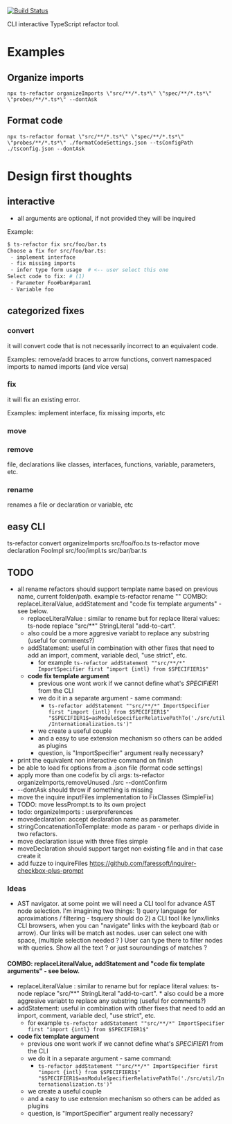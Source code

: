 [![Build Status](https://travis-ci.org/cancerberosgx/ts-refactor.png?branch=master)](https://travis-ci.org/cancerberosgx/ts-refactor)

CLI interactive TypeScript refactor tool. 

# Examples

## Organize imports

```
npx ts-refactor organizeImports \"src/**/*.ts*\" \"spec/**/*.ts*\" \"probes/**/*.ts*\" --dontAsk
```

## Format code

```
npx ts-refactor format \"src/**/*.ts*\" \"spec/**/*.ts*\" \"probes/**/*.ts*\" ./formatCodeSettings.json --tsConfigPath ./tsconfig.json --dontAsk
```

# Design first thoughts

## interactive

 * all arguments are optional, if not provided they will be inquired

Example:

```sh
$ ts-refactor fix src/foo/bar.ts
Choose a fix for src/foo/bar.ts:
 · implement interface
 · fix missing imports
 · infer type form usage  # <-- user select this one 
Select code to fix: # (1)
 · Parameter Foo#bar#param1
 · Variable foo

```


## categorized fixes

### convert

it will convert code that is not necessarily incorrect to an equivalent code. 

Examples: remove/add braces to arrow functions, convert namespaced imports to named imports (and vice versa)

### fix

it will fix an existing error. 

Examples: implement interface, fix missing imports, etc

### move

### remove 

file, declarations like classes, interfaces, functions, variable, parameters, etc. 

### rename

renames a file or declaration or variable, etc

## easy CLI

ts-refactor convert organizeImports src/foo/foo.ts
ts-refactor move declaration FooImpl src/foo/impl.ts src/bar/bar.ts


## TODO

 * all rename refactors should support template name based on previous name, current folder/path. example ts-refactor rename ""
 COMBO: replaceLiteralValue, addStatement and "code fix template arguments" - see below. 
   * replaceLiteralValue : similar to rename but for replace literal values: ts-node replace "src/**" StringLiteral "add-to-cart". 
    * also could be a more aggresive variabt to replace any substring (useful for comments?)
   * addStatement: useful in combination with other fixes that need to add an import, comment, variable decl, "use strict", etc.
     * for example `ts-refactor addStatement ""src/**/*" ImportSpecifier first "import {intl} from $SPECIFIER1$"`
   * **code fix template argument**
     * previous one wont work if we cannot define what's $SPECIFIER1$ from the CLI
     * we do it in a separate argument - same command:
       * `ts-refactor addStatement ""src/**/*" ImportSpecifier first "import {intl} from $SPECIFIER1$" "$SPECIFIER1$=asModuleSpecifierRelativePathTo('./src/util/Internationalization.ts')"`
     * we create a useful couple
     * and a easy to use extension mechanism so others can be added as plugins
     * question, is "ImportSpecifier" argument really necessary?
 * print the equivalent non interactive command on finish
 * be able to load fix options from a .json file (format code settings)
 * apply more than one codefix by cli args: ts-refactor organizeImports,removeUnused ./src --dontConfirm
 * --dontAsk should throw if something is missing
 * move the inquire inputFiles implementation to FixClasses (SimpleFix)
 * TODO: move lessPrompt.ts to its own project
 * todo: organizeImports : userpreferences
 * movedeclaration: accept declaration name as parameter.
 * stringConcatenationToTemplate: mode as param - or perhaps divide in two refactors.
 * move  declaration issue with three files simple
 * moveDeclaration should support target non existing file and in that case create it
 * add fuzze to inquireFiles https://github.com/faressoft/inquirer-checkbox-plus-prompt

### Ideas

 * AST navigator. at some point we will need a CLI tool for advance AST node selection. I'm imagining two things: 1) query language for aproximations / filtering - tsquery should do 2) a CLI tool like lynx/links CLI browsers, when you can "navigate" links with the keyboard (tab or arrow). Our links will be match ast nodes. user can select one with space, (multiple selection needed ? ) User can type there to filter nodes with queries. Show all the text ? or just souroundings of matches ?

#### COMBO: replaceLiteralValue, addStatement and "code fix template arguments" - see below. 
   * replaceLiteralValue : similar to rename but for replace literal values: ts-node replace "src/**" StringLiteral "add-to-cart". 
    * also could be a more aggresive variabt to replace any substring (useful for comments?)
   * addStatement: useful in combination with other fixes that need to add an import, comment, variable decl, "use strict", etc.
     * for example `ts-refactor addStatement ""src/**/*" ImportSpecifier first "import {intl} from $SPECIFIER1$"`
   * **code fix template argument**
     * previous one wont work if we cannot define what's $SPECIFIER1$ from the CLI
     * we do it in a separate argument - same command:
       * `ts-refactor addStatement ""src/**/*" ImportSpecifier first "import {intl} from $SPECIFIER1$" "$SPECIFIER1$=asModuleSpecifierRelativePathTo('./src/util/Internationalization.ts')"`
     * we create a useful couple
     * and a easy to use extension mechanism so others can be added as plugins
     * question, is "ImportSpecifier" argument really necessary?
